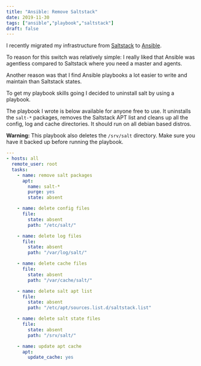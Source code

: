 ```yaml
---
title: "Ansible: Remove Saltstack"
date: 2019-11-30
tags: ["ansible","playbook","saltstack"]
draft: false
---
```

I recently migrated my infrastructure from [Saltstack](https://www.saltstack.com/) to [Ansible](https://www.ansible.com/).

To reason for this switch was relatively simple: I really liked that Ansible was agentless compared to Saltstack where you need a master and agents. 

Another reason was that I find Ansible playbooks a lot easier to write and maintain than Saltstack states.

To get my playbook skills going I decided to uninstall salt by using a playbook. 

The playbook I wrote is below available for anyone free to use. It uninstalls the `salt-*` packages, removes the Saltstack APT list and cleans up all the config, log and cache directories. It should run on all debian based distros.

**Warning:** This playbook also deletes the `/srv/salt` directory. Make sure you have it backed up before running the playbook.

````yaml
---
- hosts: all
  remote_user: root
  tasks:
    - name: remove salt packages
      apt:
        name: salt-*
        purge: yes
        state: absent

    - name: delete config files
      file:
        state: absent
        path: "/etc/salt/"

    - name: delete log files
      file:
        state: absent
        path: "/var/log/salt/"

    - name: delete cache files
      file:
        state: absent
        path: "/var/cache/salt/"

    - name: delete salt apt list
      file:
        state: absent
        path: "/etc/apt/sources.list.d/saltstack.list"

    - name: delete salt state files
      file:
        state: absent
        path: "/srv/salt/"

    - name: update apt cache
      apt:
        update_cache: yes
````